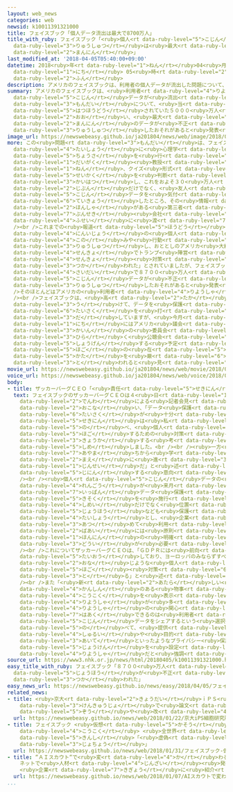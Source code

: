 ```yaml
---
layout: web_news
categories: web
newsid: k10011391321000
title: フェイスブック「個人データ流出は最大で8700万人」
title_with_ruby: フェイスブック「<ruby>個人<rt data-ruby-level="5">こじん</rt></ruby>データ<ruby>流出<rt
  data-ruby-level="3">りゅうしゅつ</rt></ruby>は<ruby>最大<rt data-ruby-level="4">さいだい</rt></ruby>で8700<ruby>万人<rt
  data-ruby-level="2">まんにん</rt></ruby>」
last_modified_at: '2018-04-05T05:40:00+09:00'
datetime: 2018<ruby>年<rt data-ruby-level="1">ねん</rt></ruby>04<ruby>月<rt data-ruby-level="1">がつ</rt></ruby>05<ruby>日<rt
  data-ruby-level="1">にち</rt></ruby> 05<ruby>時<rt data-ruby-level="2">じ</rt></ruby>40<ruby>分<rt
  data-ruby-level="2">ふん</rt></ruby>
description: アメリカのフェイスブックは、利用者の個人データが流出した問題について、当初報道されていた５０００万人よりも多い、最大で８７００万人のデータが不正に流出したおそれがあると発表しました。
summary: アメリカのフェイスブックは、<ruby>利用者<rt data-ruby-level="4">りようしゃ</rt></ruby>の<ruby>個人<rt
  data-ruby-level="5">こじん</rt></ruby>データが<ruby>流出<rt data-ruby-level="3">りゅうしゅつ</rt></ruby>した<ruby>問題<rt
  data-ruby-level="3">もんだい</rt></ruby>について、<ruby>当<rt data-ruby-level="2">とう</rt></ruby><ruby>初報道<rt
  data-ruby-level="5">はつほうどう</rt></ruby>されていた５０００<ruby>万人<rt data-ruby-level="2">まんにん</rt></ruby>よりも<ruby>多<rt
  data-ruby-level="2">おお</rt></ruby>い、<ruby>最大<rt data-ruby-level="4">さいだい</rt></ruby>で８７００<ruby>万人<rt
  data-ruby-level="2">まんにん</rt></ruby>のデータが<ruby>不正<rt data-ruby-level="4">ふせい</rt></ruby>に<ruby>流出<rt
  data-ruby-level="3">りゅうしゅつ</rt></ruby>したおそれがあると<ruby>発表<rt data-ruby-level="3">はっぴょう</rt></ruby>しました。
image_url: https://newswebeasy.github.io/ja201804/news/web/image/2018/04/05/K10011391321_1804050540_1804050540_01_02.jpg
more: この<ruby>問題<rt data-ruby-level="3">もんだい</rt></ruby>は、フェイスブックの<ruby>利用者<rt data-ruby-level="4">りようしゃ</rt></ruby>を<ruby>対象<rt
  data-ruby-level="4">たいしょう</rt></ruby>に<ruby>心理学<rt data-ruby-level="2">しんりがく</rt></ruby>の<ruby>調査<rt
  data-ruby-level="5">ちょうさ</rt></ruby>を<ruby>行<rt data-ruby-level="2">おこな</rt></ruby>っていたイギリスの<ruby>大学<rt
  data-ruby-level="1">だいがく</rt></ruby><ruby>教授<rt data-ruby-level="5">きょうじゅ</rt></ruby>が２０１３<ruby>年<rt
  data-ruby-level="1">ねん</rt></ruby>、クイズ<ruby>形式<rt data-ruby-level="3">けいしき</rt></ruby>で<ruby>性格<rt
  data-ruby-level="5">せいかく</rt></ruby>を<ruby>判断<rt data-ruby-level="5">はんだん</rt></ruby>するアプリを<ruby>開発<rt
  data-ruby-level="3">かいはつ</rt></ruby>し、これをおよそ３０<ruby>万人<rt data-ruby-level="2">まんにん</rt></ruby>がダウンロードして<ruby>自分<rt
  data-ruby-level="2">じぶん</rt></ruby>だけでなく、<ruby>友人<rt data-ruby-level="2">ゆうじん</rt></ruby>の<ruby>個人<rt
  data-ruby-level="5">こじん</rt></ruby>データを<ruby>気付<rt data-ruby-level="4">きづ</rt></ruby>かないまま<ruby>提供<rt
  data-ruby-level="6">ていきょう</rt></ruby>したところ、その<ruby>情報<rt data-ruby-level="5">じょうほう</rt></ruby>がイギリスに<ruby>本社<rt
  data-ruby-level="2">ほんしゃ</rt></ruby>がある<ruby>第三者<rt data-ruby-level="3">だいさんしゃ</rt></ruby>のデータ<ruby>分析<rt
  data-ruby-level="7">ぶんせき</rt></ruby><ruby>会社<rt data-ruby-level="2">がいしゃ</rt></ruby>に<ruby>不正<rt
  data-ruby-level="4">ふせい</rt></ruby>に<ruby>渡<rt data-ruby-level="7">わた</rt></ruby>っていたものです。<br
  /><br />これまでの<ruby>報道<rt data-ruby-level="5">ほうどう</rt></ruby>では「５０００<ruby>万<rt data-ruby-level="2">まん</rt></ruby><ruby>人以上<rt
  data-ruby-level="4">にんいじょう</rt></ruby>の<ruby>個人<rt data-ruby-level="5">こじん</rt></ruby>の<ruby>好<rt
  data-ruby-level="4">この</rt></ruby>みや<ruby>行動<rt data-ruby-level="3">こうどう</rt></ruby>パターンが<ruby>流出<rt
  data-ruby-level="3">りゅうしゅつ</rt></ruby>し、おととしのアメリカ<ruby>大統領<rt data-ruby-level="5">だいとうりょう</rt></ruby><ruby>選挙<rt
  data-ruby-level="4">せんきょ</rt></ruby>でトランプ<ruby>陣営<rt data-ruby-level="7">じんえい</rt></ruby>の<ruby>選挙<rt
  data-ruby-level="4">せんきょ</rt></ruby><ruby>対策<rt data-ruby-level="6">たいさく</rt></ruby>に<ruby>使<rt
  data-ruby-level="3">つか</rt></ruby>われた」とされていましたが、フェイスブックは４<ruby>日<rt data-ruby-level="1">にち</rt></ruby>、<ruby>最大<rt
  data-ruby-level="4">さいだい</rt></ruby>で８７００<ruby>万人<rt data-ruby-level="2">まんにん</rt></ruby>の<ruby>個人<rt
  data-ruby-level="5">こじん</rt></ruby>データが<ruby>不正<rt data-ruby-level="4">ふせい</rt></ruby>に<ruby>流出<rt
  data-ruby-level="3">りゅうしゅつ</rt></ruby>したおそれがあると<ruby>発表<rt data-ruby-level="3">はっぴょう</rt></ruby>しました。<br
  />そのほとんどはアメリカの<ruby>利用者<rt data-ruby-level="4">りようしゃ</rt></ruby>のデータだとしています。<br
  /><br />フェイスブックは、<ruby>高<rt data-ruby-level="2">たか</rt></ruby>まる<ruby>批判<rt data-ruby-level="6">ひはん</rt></ruby>を<ruby>受<rt
  data-ruby-level="3">う</rt></ruby>けて、データを<ruby>保護<rt data-ruby-level="5">ほご</rt></ruby>する<ruby>対策<rt
  data-ruby-level="6">たいさく</rt></ruby>を<ruby>打<rt data-ruby-level="3">う</rt></ruby>ち<ruby>出<rt
  data-ruby-level="3">だ</rt></ruby>していますが、<ruby>今月<rt data-ruby-level="2">こんげつ</rt></ruby>１１<ruby>日<rt
  data-ruby-level="1">にち</rt></ruby>にはアメリカ<ruby>議会<rt data-ruby-level="4">ぎかい</rt></ruby><ruby>下院<rt
  data-ruby-level="3">かいん</rt></ruby>の<ruby>委員会<rt data-ruby-level="3">いいんかい</rt></ruby>が<ruby>開<rt
  data-ruby-level="3">ひら</rt></ruby>く<ruby>公聴会<rt data-ruby-level="7">こうちょうかい</rt></ruby>でザッカーバーグＣＥＯが<ruby>証言<rt
  data-ruby-level="5">しょうげん</rt></ruby>する<ruby>予定<rt data-ruby-level="3">よてい</rt></ruby>で、データ<ruby>保護<rt
  data-ruby-level="5">ほご</rt></ruby>の<ruby>在<rt data-ruby-level="5">あ</rt></ruby>り<ruby>方<rt
  data-ruby-level="5">かた</rt></ruby>を<ruby>厳<rt data-ruby-level="6">きび</rt></ruby>しく<ruby>問<rt
  data-ruby-level="3">と</rt></ruby>われると<ruby>見<rt data-ruby-level="1">み</rt></ruby>られます。
movie_url: https://newswebeasy.github.io/ja201804/news/web/movie/2018/04/05/k10011391321_201804050912_201804050915.mp4
voice_url: https://newswebeasy.github.io/ja201804/news/web/voice/2018/04/05/k10011391321_201804050912_201804050915.mp3
body:
- title: ザッカーバーグＣＥＯ「<ruby>責任<rt data-ruby-level="5">せきにん</rt></ruby>は<ruby>私<rt data-ruby-level="8">わたし</rt></ruby>に」
  text: フェイスブックのザッカーバーグＣＥＯは４<ruby>日<rt data-ruby-level="1">にち</rt></ruby>、<ruby>電話<rt
    data-ruby-level="2">でんわ</rt></ruby>による<ruby>記者会見<rt data-ruby-level="3">きしゃかいけん</rt></ruby>を<ruby>行<rt
    data-ruby-level="2">おこな</rt></ruby>い、「データ<ruby>保護<rt data-ruby-level="5">ほご</rt></ruby><ruby>対策<rt
    data-ruby-level="6">たいさく</rt></ruby>が<ruby>十分<rt data-ruby-level="2">じゅうぶん</rt></ruby>でなかった。その<ruby>責任<rt
    data-ruby-level="5">せきにん</rt></ruby>は<ruby>私<rt data-ruby-level="8">わたし</rt></ruby>にある」と<ruby>述<rt
    data-ruby-level="5">の</rt></ruby>べ、<ruby>個人<rt data-ruby-level="5">こじん</rt></ruby>データを<ruby>保護<rt
    data-ruby-level="5">ほご</rt></ruby>するための<ruby>対策<rt data-ruby-level="6">たいさく</rt></ruby>を<ruby>強化<rt
    data-ruby-level="3">きょうか</rt></ruby>する<ruby>考<rt data-ruby-level="2">かんが</rt></ruby>えを<ruby>示<rt
    data-ruby-level="5">しめ</rt></ruby>しました。<br /><br /><ruby>一方<rt data-ruby-level="2">いっぽう</rt></ruby>で「<ruby>過<rt
    data-ruby-level="7">あやま</rt></ruby>ちから<ruby>学<rt data-ruby-level="1">まな</rt></ruby>び、<ruby>前<rt
    data-ruby-level="2">まえ</rt></ruby>に<ruby>進<rt data-ruby-level="3">すす</rt></ruby>むのが<ruby>人生<rt
    data-ruby-level="1">じんせい</rt></ruby>だ」と<ruby>述<rt data-ruby-level="5">の</rt></ruby>べ、<ruby>辞任<rt
    data-ruby-level="5">じにん</rt></ruby>する<ruby>意向<rt data-ruby-level="3">いこう</rt></ruby>はないとしています。<br
    /><br /><ruby>個人<rt data-ruby-level="5">こじん</rt></ruby>データの<ruby>保護<rt data-ruby-level="5">ほご</rt></ruby>をめぐっては、ＥＵ＝ヨーロッパ<ruby>連合<rt
    data-ruby-level="4">れんごう</rt></ruby>が<ruby>来月<rt data-ruby-level="2">らいげつ</rt></ruby>、ＧＤＰＲ＝<ruby>一般<rt
    data-ruby-level="7">いっぱん</rt></ruby>データ<ruby>保護<rt data-ruby-level="5">ほご</rt></ruby><ruby>規則<rt
    data-ruby-level="5">きそく</rt></ruby>を<ruby>施行<rt data-ruby-level="7">しこう</rt></ruby>して、<ruby>氏名<rt
    data-ruby-level="4">しめい</rt></ruby>だけでなく<ruby>位置<rt data-ruby-level="4">いち</rt></ruby><ruby>情報<rt
    data-ruby-level="5">じょうほう</rt></ruby>なども<ruby>保護<rt data-ruby-level="5">ほご</rt></ruby>すべき<ruby>対象<rt
    data-ruby-level="4">たいしょう</rt></ruby>とし、<ruby>企業<rt data-ruby-level="7">きぎょう</rt></ruby>がデータを<ruby>集<rt
    data-ruby-level="3">あつ</rt></ruby>めて<ruby>利用<rt data-ruby-level="4">りよう</rt></ruby>する<ruby>場合<rt
    data-ruby-level="2">ばあい</rt></ruby>には<ruby>原則<rt data-ruby-level="5">げんそく</rt></ruby>として<ruby>本人<rt
    data-ruby-level="1">ほんにん</rt></ruby>の<ruby>明確<rt data-ruby-level="5">めいかく</rt></ruby>な<ruby>同意<rt
    data-ruby-level="3">どうい</rt></ruby>が<ruby>必要<rt data-ruby-level="4">ひつよう</rt></ruby>となります。<br
    /><br />これについてザッカーバーグＣＥＯは、「ＧＤＰＲには<ruby>前向<rt data-ruby-level="3">まえむ</rt></ruby>きに<ruby>対応<rt
    data-ruby-level="5">たいおう</rt></ruby>しており、ヨーロッパのみならずすべての<ruby>地域<rt data-ruby-level="6">ちいき</rt></ruby>で<ruby>同<rt
    data-ruby-level="2">おな</rt></ruby>じような<ruby>個人<rt data-ruby-level="5">こじん</rt></ruby>データの<ruby>保護<rt
    data-ruby-level="5">ほご</rt></ruby><ruby>対策<rt data-ruby-level="6">たいさく</rt></ruby>を<ruby>取<rt
    data-ruby-level="3">と</rt></ruby>る」と<ruby>述<rt data-ruby-level="5">の</rt></ruby>べました。<br
    /><br />また「<ruby>新<rt data-ruby-level="2">あたら</rt></ruby>しい<ruby>機器<rt data-ruby-level="4">きき</rt></ruby>やスキーといったように、<ruby>関心<rt
    data-ruby-level="4">かんしん</rt></ruby>のある<ruby>物事<rt data-ruby-level="3">ものごと</rt></ruby>の<ruby>広告<rt
    data-ruby-level="4">こうこく</rt></ruby>を<ruby>表示<rt data-ruby-level="5">ひょうじ</rt></ruby>してほしいという<ruby>利用者<rt
    data-ruby-level="4">りようしゃ</rt></ruby>が<ruby>多<rt data-ruby-level="2">おお</rt></ruby>い。フェイスブックが<ruby>利用者<rt
    data-ruby-level="4">りようしゃ</rt></ruby>の<ruby>関心<rt data-ruby-level="4">かんしん</rt></ruby>を<ruby>把握<rt
    data-ruby-level="7">はあく</rt></ruby>できるのは<ruby>利用者<rt data-ruby-level="4">りようしゃ</rt></ruby>が<ruby>個人<rt
    data-ruby-level="5">こじん</rt></ruby>データをシェアするという<ruby>選択<rt data-ruby-level="7">せんたく</rt></ruby>をしたからだ」と<ruby>述<rt
    data-ruby-level="5">の</rt></ruby>べて、<ruby>提供<rt data-ruby-level="6">ていきょう</rt></ruby>するデータの<ruby>種類<rt
    data-ruby-level="4">しゅるい</rt></ruby>や<ruby>目的<rt data-ruby-level="4">もくてき</rt></ruby>、<ruby>相手<rt
    data-ruby-level="3">あいて</rt></ruby>といったようなプライバシー<ruby>保護<rt data-ruby-level="5">ほご</rt></ruby>の<ruby>条件<rt
    data-ruby-level="5">じょうけん</rt></ruby>を<ruby>設定<rt data-ruby-level="5">せってい</rt></ruby>するのは<ruby>利用者<rt
    data-ruby-level="4">りようしゃ</rt></ruby>だと<ruby>強調<rt data-ruby-level="3">きょうちょう</rt></ruby>しました。
source_url: https://www3.nhk.or.jp/news/html/20180405/k10011391321000.html
easy_title_with_ruby: フェイスブック「８７００<ruby>万人<rt data-ruby-level="2">まんにん</rt></ruby>の<ruby>情報<rt
  data-ruby-level="5">じょうほう</rt></ruby>が<ruby>不正<rt data-ruby-level="4">ふせい</rt></ruby>に<ruby>使<rt
  data-ruby-level="3">つか</rt></ruby>われた」
easy_news_url: https://newswebeasy.github.io/news/easy/2018/04/05/フェイスブック8700万人の情報が不正に使われた
related_news:
- title: <ruby>京大<rt data-ruby-level="2">きょうだい</rt></ruby>ｉＰＳ<ruby>細胞<rt data-ruby-level="7">さいぼう</rt></ruby><ruby>研究所<rt
    data-ruby-level="3">けんきゅうじょ</rt></ruby>で<ruby>論文<rt data-ruby-level="6">ろんぶん</rt></ruby>のねつ<ruby>造<rt
    data-ruby-level="5">ぞう</rt></ruby>や<ruby>改<rt data-ruby-level="4">かい</rt></ruby>ざん
  url: https://newswebeasy.github.io/news/web/2018/01/22/京大iPS細胞研究所で論文のねつ造や改ざん
- title: フェイスブック <ruby>仮想<rt data-ruby-level="5">かそう</rt></ruby><ruby>通貨<rt data-ruby-level="4">つうか</rt></ruby>の<ruby>広告<rt
    data-ruby-level="4">こうこく</rt></ruby> <ruby>全世界<rt data-ruby-level="3">ぜんせかい</rt></ruby>で<ruby>禁止<rt
    data-ruby-level="5">きんし</rt></ruby>「<ruby>虚偽<rt data-ruby-level="7">きょぎ</rt></ruby>を<ruby>助長<rt
    data-ruby-level="3">じょちょう</rt></ruby>」
  url: https://newswebeasy.github.io/news/web/2018/01/31/フェイスブック-仮想通貨の広告-全世界で禁止虚偽を助長
- title: “ＡＩスカウト“で<ruby>変<rt data-ruby-level="4">か</rt></ruby>わる<ruby>人事<rt data-ruby-level="3">じんじ</rt></ruby>
    ネットで<ruby>人材<rt data-ruby-level="4">じんざい</rt></ruby><ruby>発掘<rt data-ruby-level="7">はっくつ</rt></ruby>
    <ruby>企業<rt data-ruby-level="7">きぎょう</rt></ruby>に<ruby>紹介<rt data-ruby-level="7">しょうかい</rt></ruby>
  url: https://newswebeasy.github.io/news/web/2018/01/07/AIスカウトで変わる人事-ネットで人材発掘-企業に紹介
...
```

